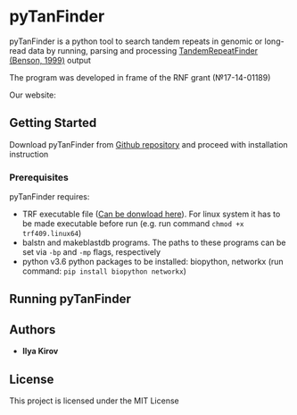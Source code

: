 # pyTanFinder

pyTanFinder is a python tool to search tandem repeats in genomic or long-read data by running, parsing and processing [TandemRepeatFinder (Benson, 1999)](https://tandem.bu.edu/trf/trf.html) output

The program was developed in frame of the RNF grant (№17-14-01189)

Our website: []()
## Getting Started

Download pyTanFinder from [Github repository](https://github.com/Kirovez/pyTanFinder) and proceed with installation instruction

### Prerequisites

pyTanFinder requires:
* TRF executable file ([Can be donwload here](https://tandem.bu.edu/trf/trf.download.html)). 
For linux system it has to be made executable before run (e.g. run command `chmod +x trf409.linux64`)
* balstn and makeblastdb programs. The paths to these programs can be set via `-bp` and `-mp` flags, respectively
* python v3.6
python packages to be installed: biopython, networkx
(run command: `pip install biopython networkx`)

## Running pyTanFinder


## Authors

* **Ilya Kirov** 


## License

This project is licensed under the MIT License
